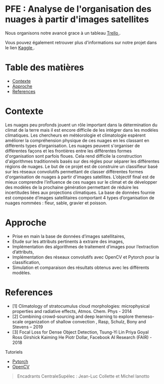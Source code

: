 PFE : Analyse de l'organisation des nuages à partir d'images satellites
=========
Nous organisons notre avancé grace à un tableau  <a href="https://trello.com/b/S9iGb9xE/nuages-express"> Trello </a>.

Vous pouvez également retrouver plus d'informations sur notre projet dans le lien  <a href="https://www.kaggle.com/c/understanding_cloud_organization/"> Kaggle </a>.

Table des matières
============

<!--ts-->
   * [Contexte](#contexte)
   * [Approche](#approche)
   * [References](#references)
<!--te-->
Contexte
============
Les nuages peu profonds jouent un rôle important dans la détermination du climat de la terre mais il
est encore difficile de les intégrer dans les modèles climatiques. Les chercheurs en météorologie et
climatologie espèrent améliorer la compréhension physique de ces nuages en les classant en différents
types d’organisation.
Les nuages peuvent s'organiser de différentes façons et les frontières entre les différentes formes
d'organisation sont parfois floues. Cela rend difficile la construction d'algorithmes traditionnels basés
sur des règles pour séparer les différentes régions de nuages.
Le but de ce projet est de construire un classifieur basé sur les réseaux convolutifs permettant de
classer différentes formes d'organisation de nuages à partir d'images satellites. L’objectif final est de
mieux comprendre l’influence de ces nuages sur le climat et de développer des modèles de la
prochaine génération permettant de réduire les incertitudes liées aux projections climatiques.
La base de données fournie est composée d’images satellitaires comportant 4 types d’organisation de
nuages nommées : fleur, sable, gravier et poisson.

Approche
============
- Prise en main la base de données d’images satellitaires,
- Etude sur les attributs pertinents à extraire des images,
- Implémentation des algorithmes de traitement d’images pour l’extraction d’attributs,
- Implémentation des réseaux convolutifs avec OpenCV et Pytorch pour la classification,
- Simulation et comparaison des résultats obtenus avec les différents modèles.


References
============
- [1] Climatology of stratocumulus cloud morphologies: microphysical properties and radiative effects, Atmos. Chem. Phys - 2014
- [2] Combining crowd-sourcing and deep learning to explore themeso-scale organization of shallow convection , Rasp, Schulz, Bony and Stevens – 2019
- [3] Focal Loss for Dense Object Detection, Tsung-Yi Lin Priya Goyal Ross Girshick Kaiming He Piotr Dollar, Facebook AI Research (FAIR) - 2018


Tutoriels
- [Pytorch ](https://pytorch.org/tutorials/)
- [OpenCV](https://missinglink.ai/guides/computer-vision/opencv-deep-learning/)



> Encadrants CentraleSupélec : Jean-Luc Collette et Michel Ianotto
